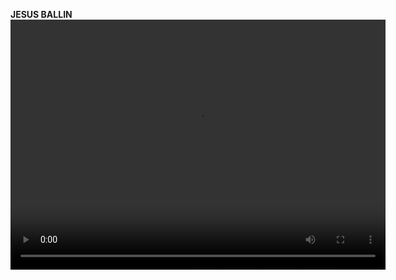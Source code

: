 <strong>JESUS BALLIN</strong>
<video width="600" height="400" controls=""><source src="https://cdn.discordapp.com/attachments/353032863249334284/774764587198971934/image0.gif" type="video/mp4">Your browser does not support the video tag or this video format. You can download the video anyway.</video>
